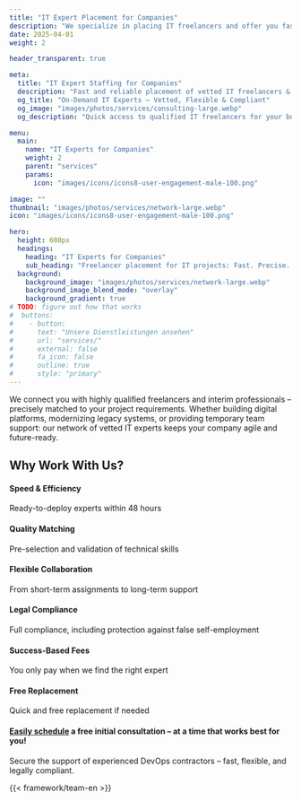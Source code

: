 ```yaml
---
title: "IT Expert Placement for Companies"
description: "We specialize in placing IT freelancers and offer you fast access to highly qualified professionals."
date: 2025-04-01
weight: 2

header_transparent: true

meta:
  title: "IT Expert Staffing for Companies"
  description: "Fast and reliable placement of vetted IT freelancers & interim experts. Flexible, compliant, and tailored to your project needs."
  og_title: "On-Demand IT Experts – Vetted, Flexible & Compliant"
  og_image: "images/photos/services/consulting-large.webp"
  og_description: "Quick access to qualified IT freelancers for your business – with skill validation, legal compliance, and success-based pricing."

menu:
  main:
    name: "IT Experts for Companies"
    weight: 2
    parent: "services"
    params:
      icon: "images/icons/icons8-user-engagement-male-100.png"

image: ""
thumbnail: "images/photos/services/network-large.webp"
icon: "images/icons/icons8-user-engagement-male-100.png"

hero:
  height: 600px
  headings:
    heading: "IT Experts for Companies"
    sub_heading: "Freelancer placement for IT projects: Fast. Precise. Reliable."
  background:
    background_image: "images/photos/services/network-large.webp"
    background_image_blend_mode: "overlay"
    background_gradient: true
# TODO: figure out how that works
#  buttons:
#    - button:
#      text: "Unsere Dienstleistungen ansehen"
#      url: "services/"
#      external: false
#      fa_icon: false
#      outline: true
#      style: "primary"
---
```


We connect you with highly qualified freelancers and interim professionals – precisely matched to your project requirements. Whether building digital platforms, modernizing legacy systems, or providing temporary team support: our network of vetted IT experts keeps your company agile and future-ready.

## Why Work With Us?
#### <i class="fas fa-check mr-1"></i> Speed & Efficiency
Ready-to-deploy experts within 48 hours
#### <i class="fas fa-check mr-1"></i> Quality Matching
Pre-selection and validation of technical skills
#### <i class="fas fa-check mr-1"></i> Flexible Collaboration
From short-term assignments to long-term support
#### <i class="fas fa-check mr-1"></i> Legal Compliance
Full compliance, including protection against false self-employment
#### <i class="fas fa-check mr-1"></i> Success-Based Fees
You only pay when we find the right expert
#### <i class="fas fa-check mr-1"></i> Free Replacement
Quick and free replacement if needed

#### <a href="https://calendly.com/customer-ci-cloud/cirro-cloud-consulting">Easily schedule</a> a free initial consultation – at a time that works best for you!
Secure the support of experienced DevOps contractors – fast, flexible, and legally compliant.

{{< framework/team-en >}}
